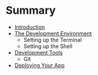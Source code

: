 # Summary

* [Introduction](introduction.md)
* [The Development Environment](the_development_environment.md)
   * Setting up the Terminal
   * Setting up the Shell
* [Development Tools](development_tools.md)
   * Git
* [Deploying Your App](deployment.md)

